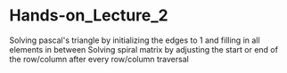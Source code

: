 # Hands-on_Lecture_2
Solving pascal's triangle by initializing the edges to 1 and filling in all elements in between
Solving spiral matrix by adjusting the start or end of the row/column after every row/column traversal
